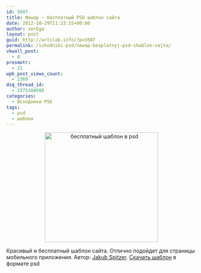 ```yaml
---
id: 5607
title: Newap – бесплатный PSD шаблон сайта
date: 2012-10-29T11:23:15+00:00
author: serEga
layout: post
guid: http://artslab.info/?p=5607
permalink: /ishodniki-psd/newap-besplatnyj-psd-shablon-sajta/
vkwall_post:
  - 0
prosmotr:
  - 21
wpb_post_views_count:
  - 2369
dsq_thread_id:
  - 1575388688
categories:
  - Исходники PSD
tags:
  - psd
  - шаблон
---
```

<center>
  <a href="http://googledrive.com/host/0B9lHVSSSdxdxd0hjdUdmRzY3Tjg/shablon_saita_dlya_prilozheniya.png"><img src="http://googledrive.com/host/0B9lHVSSSdxdxd0hjdUdmRzY3Tjg/shablon_saita_dlya_prilozheniya-300x291.png" alt="бесплатный шаблон в psd" title="shablon_saita_dlya_prilozheniya" width="300" height="291" class="aligncenter size-medium wp-image-5608" srcset="http://googledrive.com/host/0B9lHVSSSdxdxd0hjdUdmRzY3Tjg/shablon_saita_dlya_prilozheniya-300x291.png 300w, http://googledrive.com/host/0B9lHVSSSdxdxd0hjdUdmRzY3Tjg/shablon_saita_dlya_prilozheniya-1024x994.png 1024w, http://googledrive.com/host/0B9lHVSSSdxdxd0hjdUdmRzY3Tjg/shablon_saita_dlya_prilozheniya.png 1380w" sizes="(max-width: 300px) 100vw, 300px" /></a>
</center>

Красивый и бесплатный шаблон сайта. Отлично подойдет для страницы мобильного приложения. Автор: [Jakub Spitzer](http://jakubspitzer.tumblr.com/). [Скачать шаблон](http://www.mypixels.me/download.php?id=6) в формате psd